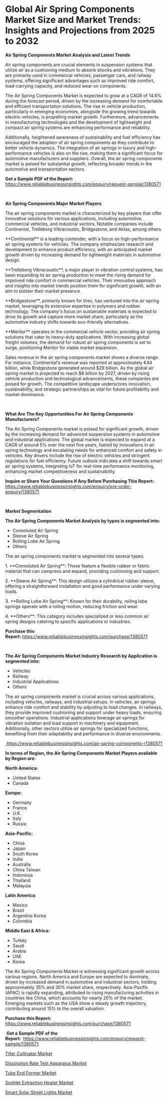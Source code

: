 <p><h1>Global Air Spring Components Market Size and Market Trends: Insights and Projections from 2025 to 2032</h1></p><p><strong>Air Spring Components Market Analysis and Latest Trends</strong></p>
<p><p>Air spring components are crucial elements in suspension systems that utilize air as a cushioning medium to absorb shocks and vibrations. They are primarily used in commercial vehicles, passenger cars, and railway systems, offering significant advantages such as improved ride comfort, load-carrying capacity, and reduced wear on components. </p><p>The Air Spring Components Market is expected to grow at a CAGR of 14.6% during the forecast period, driven by the increasing demand for comfortable and efficient transportation solutions. The rise in vehicle production, particularly in emerging economies, alongside the growing trend towards electric vehicles, is propelling market growth. Furthermore, advancements in manufacturing technologies and the development of lightweight and compact air spring systems are enhancing performance and reliability. </p><p>Additionally, heightened awareness of sustainability and fuel efficiency has encouraged the adoption of air spring components as they contribute to better vehicle dynamics. The integration of air springs in luxury and high-performance vehicles is also on the rise, making them a significant focus for automotive manufacturers and suppliers. Overall, the air spring components market is poised for substantial growth, reflecting broader trends in the automotive and transportation sectors.</p></p>
<p><strong>Get a Sample PDF of the Report:&nbsp;</strong> <a href="https://www.reliablebusinessinsights.com/enquiry/request-sample/1380571?utm_campaign=63&utm_medium=2&utm_source=Github&utm_content=ia&utm_term=11042025&utm_id=air-spring-components">https://www.reliablebusinessinsights.com/enquiry/request-sample/1380571</a></p>
<p>&nbsp;</p>
<p><strong>Air Spring Components Major Market Players</strong></p>
<p><p>The air spring components market is characterized by key players that offer innovative solutions for various applications, including automotive, commercial vehicles, and industrial sectors. Notable companies include Continental, Trelleborg Vibracoustic, Bridgestone, and Aktas, among others.</p><p>**Continental** is a leading contender, with a focus on high-performance air spring systems for vehicles. The company emphasizes research and development to enhance product efficiency, with an anticipated market growth driven by increasing demand for lightweight materials in automotive design.</p><p>**Trelleborg Vibracoustic**, a major player in vibration control systems, has been expanding its air spring production to meet the rising demand for improved ride comfort in commercial vehicles. Their innovative approach and insights into market trends position them for significant growth, with an aim to bolster their market presence.</p><p>**Bridgestone**, primarily known for tires, has ventured into the air spring market, leveraging its extensive expertise in polymers and rubber technology. The company's focus on sustainable materials is expected to drive its growth and capture more market share, particularly as the automotive industry shifts towards eco-friendly alternatives.</p><p>**Meritor** operates in the commercial vehicle sector, providing air spring solutions that cater to heavy-duty applications. With increasing global freight volumes, the demand for robust air spring components is set to surge, positioning Meritor for viable market expansion.</p><p>Sales revenue in the air spring components market shows a diverse range. For instance, Continental's revenue was reported at approximately €44 billion, while Bridgestone generated around $29 billion. As the global air spring market is projected to reach $8 billion by 2027, driven by rising vehicle production and technological advancements, these companies are poised for growth. The competitive landscape underscores innovation, sustainability, and strategic partnerships as vital for future profitability and market dominance.</p></p>
<p>&nbsp;</p>
<p><strong>What Are The Key Opportunities For Air Spring Components Manufacturers?</strong></p>
<p><p>The Air Spring Components market is poised for significant growth, driven by the increasing demand for advanced suspension systems in automotive and industrial applications. The global market is expected to expand at a CAGR of around 5% over the next five years, fueled by innovations in air spring technology and escalating needs for enhanced comfort and safety in vehicles. Key drivers include the rise of electric vehicles and stringent regulations for fuel efficiency. Future outlook indicates a shift towards smart air spring systems, integrating IoT for real-time performance monitoring, enhancing market competitiveness and sustainability.</p></p>
<p><strong>Inquire or Share Your Questions If Any Before Purchasing This Report:</strong> <a href="https://www.reliablebusinessinsights.com/enquiry/pre-order-enquiry/1380571?utm_campaign=63&utm_medium=2&utm_source=Github&utm_content=ia&utm_term=11042025&utm_id=air-spring-components">https://www.reliablebusinessinsights.com/enquiry/pre-order-enquiry/1380571</a></p>
<p>&nbsp;</p>
<p><strong>Market Segmentation</strong></p>
<p><strong>The Air Spring Components Market Analysis by types is segmented into:</strong></p>
<p><ul><li>Convoluted Air Spring</li><li>Sleeve Air Spring</li><li>Rolling Lobe Air Spring</li><li>Others</li></ul></p>
<p><p>The air spring components market is segmented into several types: </p><p>1. **Convoluted Air Spring**: These feature a flexible rubber or fabric material that can compress and expand, providing cushioning and support.  </p><p>2. **Sleeve Air Spring**: This design utilizes a cylindrical rubber sleeve, offering a straightforward installation and good performance under varying loads.  </p><p>3. **Rolling Lobe Air Spring**: Known for their durability, rolling lobe springs operate with a rolling motion, reducing friction and wear.  </p><p>4. **Others**: This category includes specialized or less common air spring designs catering to specific applications or industries.</p></p>
<p><strong>Purchase this Report:&nbsp;</strong><a href="https://www.reliablebusinessinsights.com/purchase/1380571?utm_campaign=63&utm_medium=2&utm_source=Github&utm_content=ia&utm_term=11042025&utm_id=air-spring-components">https://www.reliablebusinessinsights.com/purchase/1380571</a></p>
<p>&nbsp;</p>
<p><strong>The Air Spring Components Market Industry Research by Application is segmented into:</strong></p>
<p><ul><li>Vehicles</li><li>Railway</li><li>Industrial Applications</li><li>Others</li></ul></p>
<p><p>The air spring components market is crucial across various applications, including vehicles, railways, and industrial setups. In vehicles, air springs enhance ride comfort and stability by adjusting to load changes. In railways, they provide improved cushioning and support under heavy loads, ensuring smoother operations. Industrial applications leverage air springs for vibration isolation and load support in machinery and equipment. Additionally, other sectors utilize air springs for specialized functions, benefiting from their adaptability and performance in diverse environments.</p></p>
<p><a href="https://www.reliablebusinessinsights.com/air-spring-components-r1380571?utm_campaign=63&utm_medium=2&utm_source=Github&utm_content=ia&utm_term=11042025&utm_id=air-spring-components">&nbsp;https://www.reliablebusinessinsights.com/air-spring-components-r1380571</a></p>
<p><strong>In terms of Region, the Air Spring Components Market Players available by Region are:</strong></p>
<p>
    <p> <strong> North America: </strong>
        <ul>
            <li>United States</li>
            <li>Canada</li>
        </ul>
        </p> 
    <p> <strong> Europe: </strong>
        <ul>
            <li>Germany</li>
            <li>France</li>
            <li>U.K.</li>
            <li>Italy</li>
            <li>Russia</li>
        </ul>
        </p> 
    <p> <strong> Asia-Pacific: </strong>
        <ul>
            <li>China</li>
            <li>Japan</li>
            <li>South Korea</li>
            <li>India</li>
            <li>Australia</li>
            <li>China Taiwan</li>
            <li>Indonesia</li>
            <li>Thailand</li>
            <li>Malaysia</li>
        </ul>
        </p> 
    <p> <strong> Latin America: </strong>
        <ul>
            <li>Mexico</li>
            <li>Brazil</li>
            <li>Argentina Korea</li>
            <li>Colombia</li>
        </ul>
        </p> 
    <p> <strong> Middle East & Africa: </strong>
        <ul>
            <li>Turkey</li>
            <li>Saudi</li>
            <li>Arabia</li>
            <li>UAE</li>
            <li>Korea</li>
        </ul>
    </p>
    </p>
<p><p>The Air Spring Components Market is witnessing significant growth across various regions. North America and Europe are expected to dominate, driven by increased demand in automotive and industrial sectors, holding approximately 35% and 30% market share, respectively. Asia-Pacific (APAC) is rapidly expanding, attributed to rising manufacturing activities in countries like China, which accounts for nearly 20% of the market. Emerging markets such as the USA show a steady growth trajectory, contributing around 15% to the overall valuation.</p></p>
<p><strong>Purchase this Report: </strong><a href="https://www.reliablebusinessinsights.com/purchase/1380571?utm_campaign=63&utm_medium=2&utm_source=Github&utm_content=ia&utm_term=11042025&utm_id=air-spring-components">https://www.reliablebusinessinsights.com/purchase/1380571</a></p>
<p>&nbsp;<strong>Get a Sample PDF of the Report:&nbsp;&nbsp;</strong><a href="https://www.reliablebusinessinsights.com/enquiry/request-sample/1380571?utm_campaign=63&utm_medium=2&utm_source=Github&utm_content=ia&utm_term=11042025&utm_id=air-spring-components">https://www.reliablebusinessinsights.com/enquiry/request-sample/1380571</a></p>
<p><strong></strong></p>
<p><p><a href="https://github.com/siriocooch4a/Market-Research-Report-List-1/blob/main/tiller-cultivator-market.md?utm_campaign=63&utm_medium=2&utm_source=Github&utm_content=ia&utm_term=11042025&utm_id=air-spring-components">Tiller Cultivator Market</a></p><p><a href="https://github.com/zeyddaddo4/Market-Research-Report-List-1/blob/main/dissolution-rate-test-apparatus-market.md?utm_campaign=63&utm_medium=2&utm_source=Github&utm_content=ia&utm_term=11042025&utm_id=air-spring-components">Dissolution Rate Test Apparatus Market</a></p><p><a href="https://github.com/yakobotege/Market-Research-Report-List-1/blob/main/tube-end-former-market.md?utm_campaign=63&utm_medium=2&utm_source=Github&utm_content=ia&utm_term=11042025&utm_id=air-spring-components">Tube End Former Market</a></p><p><a href="https://github.com/snakewaduddx/Market-Research-Report-List-1/blob/main/soxhlet-extraction-heater-market.md?utm_campaign=63&utm_medium=2&utm_source=Github&utm_content=ia&utm_term=11042025&utm_id=air-spring-components">Soxhlet Extraction Heater Market</a></p><p><a href="https://github.com/sakuniniray98/Market-Research-Report-List-1/blob/main/smart-solar-street-lights-market.md?utm_campaign=63&utm_medium=2&utm_source=Github&utm_content=ia&utm_term=11042025&utm_id=air-spring-components">Smart Solar Street Lights Market</a></p></p>